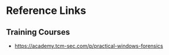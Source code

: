 # Reference Links 



## Training Courses
- https://academy.tcm-sec.com/p/practical-windows-forensics


